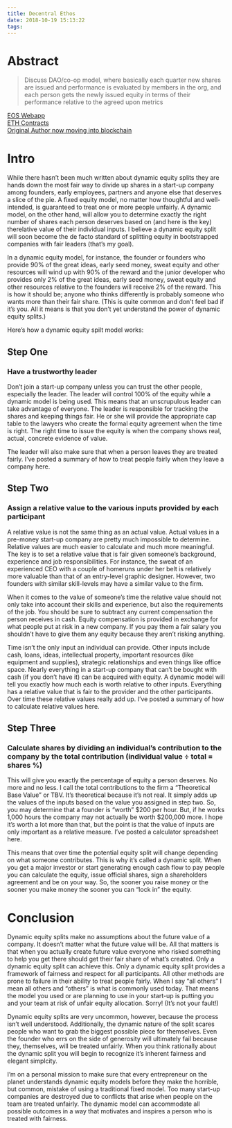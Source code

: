 ```yaml
---
title: Decentral Ethos
date: 2018-10-19 15:13:22
tags:
---
```

# Abstract

> Discuss DAO/co-op model, where basically each quarter new shares are issued and performance is evaluated by members in the org, and each person gets the newly issued equity in terms of their performance relative to the agreed upon metrics  
  
[EOS Webapp](https://github.com/eosdetroit/slicing_pie_manager)  
[ETH Contracts](https://github.com/s-graff/slicing-pie-ethereum)  
[Original Author now moving into blockchain](https://medium.com/distributed-economy/dynamic-equity-split-a-model-to-design-your-project-beyond-your-ico-tge-raise-d3e0f28cc15d)  
# Intro

While there hasn’t been much written about dynamic equity splits they are hands down the most fair way to divide up shares in a start-up company among founders, early employees, partners and anyone else that deserves a slice of the pie. A fixed equity model, no matter how thoughtful and well-intended, is guaranteed to treat one or more people unfairly. A dynamic model, on the other hand, will allow you to determine exactly the right number of shares each person deserves based on (and here is the key) therelative value of their individual inputs. I believe a dynamic equity split will soon become the de facto standard of splitting equity in bootstrapped companies with fair leaders (that’s my goal).

In a dynamic equity model, for instance, the founder or founders who provide 90% of the great ideas, early seed money, sweat equity and other resources will wind up with 90% of the reward and the junior developer who provides only 2% of the great ideas, early seed money, sweat equity and other resources relative to the founders will receive 2% of the reward.  This is how it should be; anyone who thinks differently is probably someone who wants more than their fair share. (This is quite common and don’t feel bad if it’s you. All it means is that you don’t yet understand the power of dynamic equity splits.)

Here’s how a dynamic equity spilt model works:  


## Step One
### Have a trustworthy leader

Don’t join a start-up company unless you can trust the other people, especially the leader. The leader will control 100% of the equity while a dynamic model is being used. This means that an unscrupulous leader can take advantage of everyone. The leader is responsible for tracking the shares and keeping things fair. He or she will provide the appropriate cap table to the lawyers who create the formal equity agreement when the time is right. The right time to issue the equity is when the company shows real, actual, concrete evidence of value.  


The leader will also make sure that when a person leaves they are treated fairly. I’ve posted a summary of how to treat people fairly when they leave a company here.  


## Step Two
### Assign a relative value to the various inputs provided by each participant

A relative value is not the same thing as an actual value. Actual values in a pre-money start-up company are pretty much impossible to determine. Relative values are much easier to calculate and much more meaningful. The key is to set a relative value that is fair given someone’s background, experience and job responsibilities. For instance, the sweat of an experienced CEO with a couple of homeruns under her belt is relatively more valuable than that of an entry-level graphic designer. However, two founders with similar skill-levels may have a similar value to the firm.  


When it comes to the value of someone’s time the relative value should not only take into account their skills and experience, but also the requirements of the job. You should be sure to subtract any current compensation the person receives in cash. Equity compensation is provided in exchange for what people put at risk in a new company. If you pay them a fair salary you shouldn’t have to give them any equity because they aren’t risking anything.  


Time isn’t the only input an individual can provide. Other inputs include cash, loans, ideas, intellectual property, important resources (like equipment and supplies), strategic relationships and even things like office space. Nearly everything in a start-up company that can’t be bought with cash (if you don’t have it) can be acquired with equity. A dynamic model will tell you exactly how much each is worth relative to other inputs. Everything has a relative value that is fair to the provider and the other participants. Over time these relative values really add up. I’ve posted a summary of how to calculate relative values here.

## Step Three
### Calculate shares by dividing an individual’s contribution to the company by the total contribution (individual value ÷ total = shares %)

This will give you exactly the percentage of equity a person deserves. No more and no less. I call the total contributions to the firm a “Theoretical Base Value” or TBV. It’s theoretical because it’s not real. It simply adds up the values of the inputs based on the value you assigned in step two. So, you may determine that a founder is “worth” $200 per hour. But, if he works 1,000 hours the company may not actually be worth $200,000 more. I hope it’s worth a lot more than that, but the point is that the value of inputs are only important as a relative measure. I’ve posted a calculator spreadsheet here.  


This means that over time the potential equity split will change depending on what someone contributes. This is why it’s called a dynamic split. When you get a major investor or start generating enough cash flow to pay people you can calculate the equity, issue official shares, sign a shareholders agreement and be on your way. So, the sooner you raise money or the sooner you make money the sooner you can “lock in” the equity.  
  
# Conclusion

Dynamic equity splits make no assumptions about the future value of a company. It doesn’t matter what the future value will be. All that matters is that when you actually create future value everyone who risked something to help you get there should get their fair share of what’s created. Only a dynamic equity split can achieve this. Only a dynamic equity split provides a framework of fairness and respect for all participants. All other methods are prone to failure in their ability to treat people fairly. When I say “all others” I mean all others and “others” is what is commonly used today. That means the model you used or are planning to use in your start-up is putting you and your team at risk of unfair equity allocation. Sorry! (It’s not your fault!)  


Dynamic equity splits are very uncommon, however, because the process isn’t well understood. Additionally, the dynamic nature of the split scares people who want to grab the biggest possible piece for themselves. Even the founder who errs on the side of generosity will ultimately fail because they, themselves, will be treated unfairly. When you think rationally about the dynamic split you will begin to recognize it’s inherent fairness and elegant simplcity.  


I’m on a personal mission to make sure that every entrepreneur on the planet understands dynamic equity models before they make the horrible, but common, mistake of using a traditional fixed model. Too many start-up companies are destroyed due to conflicts that arise when people on the team are treated unfairly. The dynamic model can accommodate all possible outcomes in a way that motivates and inspires a person who is treated with fairness.    
